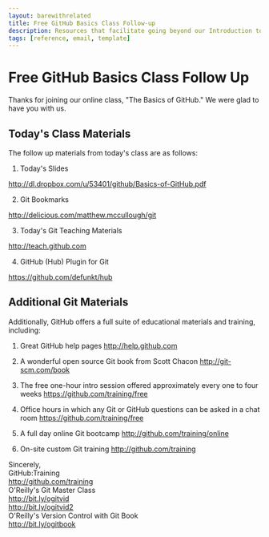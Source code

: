 ```yaml
---
layout: barewithrelated
title: Free GitHub Basics Class Follow-up
description: Resources that facilitate going beyond our Introduction to Git and GitHub class.
tags: [reference, email, template]
---
```


# Free GitHub Basics Class Follow Up

Thanks for joining our online class, "The Basics of GitHub."  We were glad to have you with us.


## Today's Class Materials

The follow up materials from today's class are as follows:

1. Today's Slides

http://dl.dropbox.com/u/53401/github/Basics-of-GitHub.pdf

2. Git Bookmarks

http://delicious.com/matthew.mccullough/git

3. Today's Git Teaching Materials

http://teach.github.com

4. GitHub (Hub) Plugin for Git

https://github.com/defunkt/hub



## Additional Git Materials

Additionally, GitHub offers a full suite of educational materials and training, including:

1. Great GitHub help pages
http://help.github.com

2. A wonderful open source Git book from Scott Chacon
http://git-scm.com/book

3. The free one-hour intro session offered approximately every one to four weeks
https://github.com/training/free

4. Office hours in which any Git or GitHub questions can be asked in a chat room
https://github.com/training/free

5. A full day online Git bootcamp
http://github.com/training/online

6. On-site custom Git training
http://github.com/training


Sincerely,  
GitHub:Training  
http://github.com/training  
O'Reilly's Git Master Class  
http://bit.ly/ogitvid  
http://bit.ly/ogitvid2  
O'Reilly's Version Control with Git Book  
http://bit.ly/ogitbook
